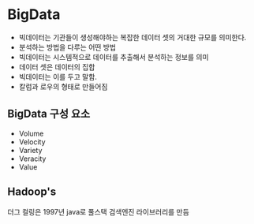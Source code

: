 # BigData
- 빅데이터는 기관들이 생성해야하는 복잡한 데이터 셋의 거대한 규모를 의미한다.
- 분석하는 방법을 다루는 어떤 방법
- 빅데이터는 시스템적으로 데이터를 추출해서 분석하는 정보를 의미
- 데이터 셋은 데이터의 집합
- 빅데이터는 이를 두고 말함.
- 칼럼과 로우의 형태로 만들어짐

## BigData 구성 요소
- Volume
- Velocity
- Variety
- Veracity
- Value

## Hadoop's 
더그 컬링은 1997년 java로 풀스택 검색엔진 라이브러리를 만듬
